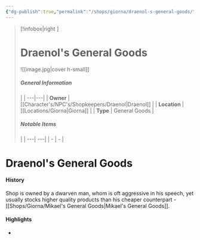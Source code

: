 ```yaml
---
{"dg-publish":true,"permalink":"/shops/giorna/draenol-s-general-goods/","noteIcon":""}
---
```


>[!infobox|right ]
># **Draenol's General Goods**
>![[image.jpg\|cover h-small]]
>##### **General Information**
>| | 
>---|---|
>| **Owner** | [[Character's/NPC's/Shopkeepers/Draenol\|Draenol]] |
>| **Location** | [[Locations/Giorna\|Giorna]] |
>| **Type** | General Goods |
>##### **Notable Items**
>| |
>---| ---|
>| - | *-* |

# Draenol's General Goods

#### History

Shop is owned by a dwarven man, whom is oft aggressive in his speech, yet usually stocks higher quality products than his cheaper counterpart - [[Shops/Giorna/Mikael's General Goods\|Mikael's General Goods]].

#### Highlights

- 